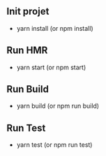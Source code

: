 ## Init projet
- yarn install (or npm install)

## Run HMR
- yarn start (or npm start)

## Run Build
- yarn build (or npm run build)

## Run Test
- yarn test (or npm run test)